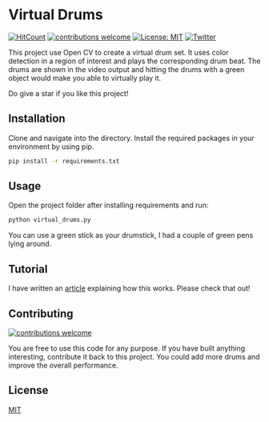 # Virtual Drums
[![HitCount](http://hits.dwyl.com/navendu-pottekkat/virtual-drums.svg)](http://hits.dwyl.com/navendu-pottekkat/virtual-drums)
[![contributions welcome](https://img.shields.io/badge/contributions-welcome-brightgreen.svg?style=flat)](https://github.com/navendu-pottekkat/virtual-drums/issues)
[![License: MIT](https://img.shields.io/badge/License-MIT-yellow.svg)](https://opensource.org/licenses/MIT)
[![Twitter](https://img.shields.io/twitter/follow/navendu_23.svg?style=social&label=@navendu_23)](https://twitter.com/navendu_23)

This project use Open CV to create a virtual drum set. It uses color detection in a region of interest and plays the corresponding drum beat. The drums are shown in the video output and hitting the drums with a green object would make you able to virtually play it.

Do give a star if you like this project!



## Installation

Clone and navigate into the directory. Install the required packages in your environment by using pip.

```bash
pip install -r requirements.txt
```

## Usage

Open the project folder after installing requirements and run:

```bash
python virtual_drums.py
```

You can use a green stick as your drumstick, I had a couple of green pens lying around.

## Tutorial 

I have written an [article](https://medium.com/@navendupottekkat/virtual-drum-set-using-opencv-ebcb1553c778) explaining how this works. Please check that out!

## Contributing 
[![contributions welcome](https://img.shields.io/badge/contributions-welcome-brightgreen.svg?style=flat)](https://github.com/navendu-pottekkat/virtual-drums/issues)

You are free to use this code for any purpose. If you have built anything interesting, contribute it back to this project. You could add more drums and improve the overall performance.

## License
[MIT](https://choosealicense.com/licenses/mit/)
